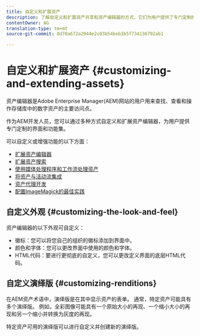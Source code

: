```yaml
---
title: 自定义和扩展资产
description: 了解自定义和扩展资产共享和资产编辑器的方式，它们为用户提供了专门定制的界面和功能集。
contentOwner: AG
translation-type: tm+mt
source-git-commit: 0d70a672a2944e2c03b54beb3b5f734136792ab1

---
```



# 自定义和扩展资产 {#customizing-and-extending-assets}

资产编辑器是Adobe Enterprise Manager(AEM)网站的用户用来查找、查看和操作存储库中的数字资产的主要访问点。

作为AEM开发人员，您可以通过多种方式自定义和扩展资产编辑器，为用户提供专门定制的界面和功能集。

可以自定义或增强功能的以下方面：

* [扩展资产编辑器](asseteditorx.md)
* [扩展资产搜索](searchx.md)
* [使用媒体处理程序和工作流处理资产](media-handlers.md)
* [将资产与活动流集成](extending-activity-stream.md)
* [资产代理开发](proxy.md)
* [配置ImageMagick的最佳实践](best-practices-for-imagemagick.md)

## 自定义外观 {#customizing-the-look-and-feel}

资产编辑器的以下外观可自定义：

* 徽标：您可以将您自己的组织的徽标添加到界面中。
* 颜色和字体：您可以更改界面中使用的颜色和字体。
* HTML代码：要进行更彻底的自定义，您可以更改定义界面的底层HTML代码。

## 自定义演绎版 {#customizing-renditions}

在AEM资产术语中，演绎版是在其中显示资产的表单。 通常，特定资产可能具有多个演绎版。 例如，全彩图像可能具有一个原始大小的再现、一个缩小大小的再现和另一个缩小并转换为灰度的再现。

特定资产可用的演绎版可以进行自定义并创建新的演绎版。
